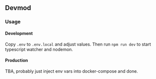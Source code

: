 ## Devmod

### Usage

#### Development
Copy `.env` to `.env.local` and adjust values.
Then run `npm run dev` to start typescript watcher and nodemon.


#### Production
TBA, probably just inject env vars into docker-compose and done.
